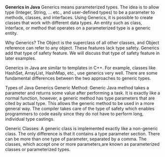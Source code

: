 __Generics in Java__
Generics means parameterized types. The idea is to allow type (Integer, String, … etc., and user-defined types) to be a parameter to methods, classes, and interfaces. Using Generics, it is possible to create classes that work with different data types. An entity such as class, interface, or method that operates on a parameterized type is a generic entity.

Why Generics? The Object is the superclass of all other classes, and Object reference can refer to any object. These features lack type safety. Generics add that type of safety feature. We will discuss that type of safety feature in later examples.

Generics in Java are similar to templates in C++. For example, classes like HashSet, ArrayList, HashMap, etc., use generics very well. There are some fundamental differences between the two approaches to generic types.

Types of Java Generics Generic Method: Generic Java method takes a parameter and returns some value after performing a task. It is exactly like a normal function, however, a generic method has type parameters that are cited by actual type. This allows the generic method to be used in a more general way. The compiler takes care of the type of safety which enables programmers to code easily since they do not have to perform long, individual type castings.

Generic Classes: A generic class is implemented exactly like a non-generic class. The only difference is that it contains a type parameter section. There can be more than one type of parameter, separated by a comma. The classes, which accept one or more parameters, ​are known as parameterized classes or parameterized types.
